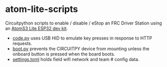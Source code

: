 # atom-lite-scripts

Circuitpython scripts to enable / disable / eStop an FRC Driver Station using an [AtomS3 Lite ESP32 dev kit](https://shop.m5stack.com/products/atoms3-lite-esp32s3-dev-kit). 

- [code.py](code.py) uses USB HID to emulate key presses in response to HTTP requests. 
- [boot.py](boot.py) prevents the CIRCUITPY device from mounting unless the onboard button is pressed when the board boots. 
- [settings.toml](settings.toml) holds field wifi network and team # config data.
